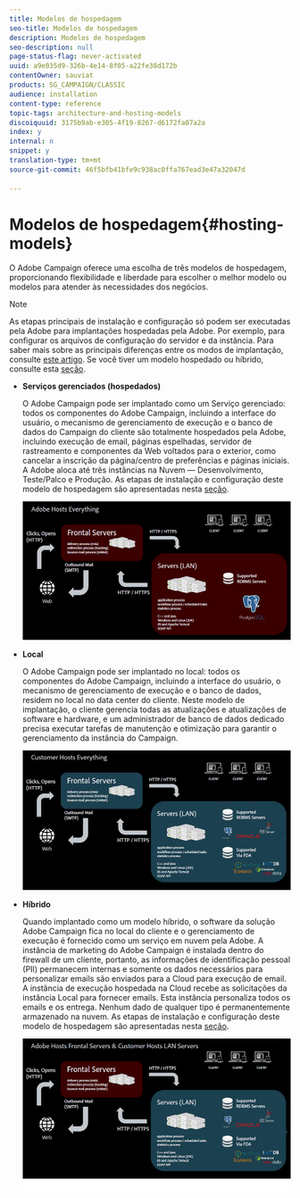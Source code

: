 ```yaml
---
title: Modelos de hospedagem
seo-title: Modelos de hospedagem
description: Modelos de hospedagem
seo-description: null
page-status-flag: never-activated
uuid: a9e035d9-326b-4e14-8f05-a22fe38d172b
contentOwner: sauviat
products: SG_CAMPAIGN/CLASSIC
audience: installation
content-type: reference
topic-tags: architecture-and-hosting-models
discoiquuid: 3175b9ab-e305-4f19-8267-d6172fa07a2a
index: y
internal: n
snippet: y
translation-type: tm+mt
source-git-commit: 46f5bfb41bfe9c938ac0ffa767ead3e47a32047d

---
```



# Modelos de hospedagem{#hosting-models}

O Adobe Campaign oferece uma escolha de três modelos de hospedagem, proporcionando flexibilidade e liberdade para escolher o melhor modelo ou modelos para atender às necessidades dos negócios.

>[!NOTE]
>
>As etapas principais de instalação e configuração só podem ser executadas pela Adobe para implantações hospedadas pela Adobe. Por exemplo, para configurar os arquivos de configuração do servidor e da instância. Para saber mais sobre as principais diferenças entre os modos de implantação, consulte [este artigo](https://helpx.adobe.com/campaign/kb/acc-on-prem-vs-hosted.html). Se você tiver um modelo hospedado ou híbrido, consulte esta [seção](../../installation/using/about-hybrid-and-hosted-models.md).

* **Serviços gerenciados (hospedados)**

   O Adobe Campaign pode ser implantado como um Serviço gerenciado: todos os componentes do Adobe Campaign, incluindo a interface do usuário, o mecanismo de gerenciamento de execução e o banco de dados do Campaign do cliente são totalmente hospedados pela Adobe, incluindo execução de email, páginas espelhadas, servidor de rastreamento e componentes da Web voltados para o exterior, como cancelar a inscrição da página/centro de preferências e páginas iniciais. A Adobe aloca até três instâncias na Nuvem — Desenvolvimento, Teste/Palco e Produção. As etapas de instalação e configuração deste modelo de hospedagem são apresentadas nesta [seção](../../installation/using/hosted-model.md).

   ![](assets/deployment_hosted.png)

* **Local**

   O Adobe Campaign pode ser implantado no local: todos os componentes do Adobe Campaign, incluindo a interface do usuário, o mecanismo de gerenciamento de execução e o banco de dados, residem no local no data center do cliente. Neste modelo de implantação, o cliente gerencia todas as atualizações e atualizações de software e hardware, e um administrador de banco de dados dedicado precisa executar tarefas de manutenção e otimização para garantir o gerenciamento da instância do Campaign.

   ![](assets/deployment_onpremise.png)

* **Híbrido**

   Quando implantado como um modelo híbrido, o software da solução Adobe Campaign fica no local do cliente e o gerenciamento de execução é fornecido como um serviço em nuvem pela Adobe. A instância de marketing do Adobe Campaign é instalada dentro do firewall de um cliente, portanto, as informações de identificação pessoal (PII) permanecem internas e somente os dados necessários para personalizar emails são enviados para a Cloud para execução de email. A instância de execução hospedada na Cloud recebe as solicitações da instância Local para fornecer emails. Esta instância personaliza todos os emails e os entrega. Nenhum dado de qualquer tipo é permanentemente armazenado na nuvem. As etapas de instalação e configuração deste modelo de hospedagem são apresentadas nesta [seção](../../installation/using/hybrid-model.md).

   ![](assets/deployment_hybrid.png)

